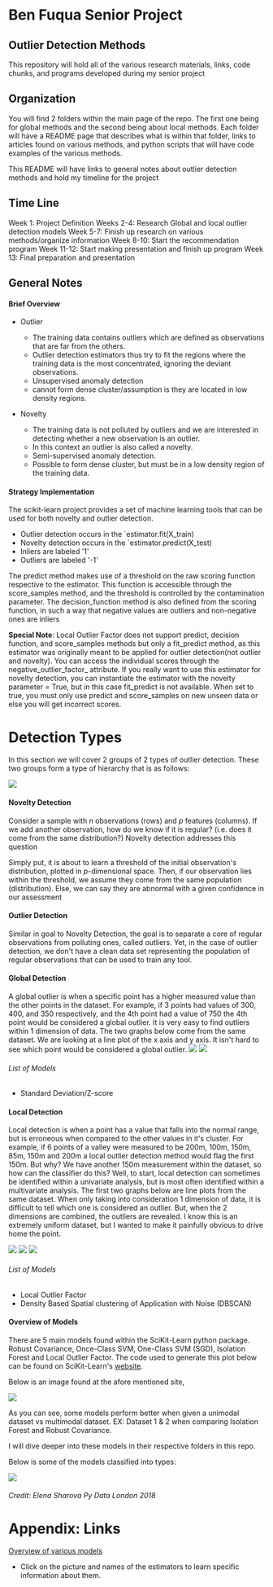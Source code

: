 # Ben Fuqua Senior Project
## Outlier Detection Methods
This repository will hold all of the various research materials, links, code chunks, and programs developed during my senior project

## Organization
You will find 2 folders within the main page of the repo. The first one being for global methods and the second being about local methods. Each folder will have a README page that describes what is within that folder, links to articles found on various methods, and python scripts that will have code examples of the various methods.

This README will have links to general notes about outlier detection methods and hold my timeline for the project
## Time Line
Week 1: Project Definition
Weeks 2-4: Research Global and local outlier detection models
Week 5-7: Finish up research on various methods/organize information
Week 8-10: Start the recommendation program
Week 11-12: Start making presentation and finish up program
Week 13: Final preparation and presentation

## General Notes


#### Brief Overview
- Outlier 
    - The training data contains outliers which are defined as observations that are far from the others. 
    - Outlier detection estimators thus try to fit the regions where the training data is the most concentrated, ignoring the deviant observations.
    - Unsupervised anomaly detection
    - cannot form dense cluster/assumption is they are located in low density regions.
    
- Novelty
    - The training data is not polluted by outliers and we are interested in detecting whether a new observation is an outlier. 
    - In this context an outlier is also called a novelty.
    - Semi-supervised anomaly detection.
    - Possible to form dense cluster, but must be in a low density region of the training data.

#### Strategy Implementation
The scikit-learn project provides a set of machine learning tools that can be used for both novelty and outlier detection. 
- Outlier detection occurs in the `estimator.fit(X_train)
- Novelty detection occurs in the `estimator.predict(X_test)
- Inliers are labeled '1'
- Outliers are labeled '-1'

The predict method makes use of a threshold on the raw scoring function respective to the estimator. This function is accessible through the score_samples method, and the threshold is controlled by the contamination parameter. 
The decision_function method is also defined from the scoring function, in such a way that negative values are outliers and non-negative ones are inliers

**Special Note**: Local Outlier Factor does not support predict, decision function, and score_samples methods but only a fit_predict method, as this estimator was originally meant to be applied for outlier detection(not outlier and novelty). You can access the individual scores through the negative_outlier_factor_ attribute. If you really want to use this estimator for novelty detection, you can instantiate the estimator with the novelty parameter = True, but in this case fit_predict is not available. When set to true, you must only use predict and score_samples on new unseen data or else you will get incorrect scores.

# Detection Types
In this section we will cover 2 groups of 2 types of outlier detection. These two groups form a type of hierarchy that is as follows:

![](images/detection_types.png)

#### Novelty Detection
Consider a sample with *n* observations (rows) and *p* features (columns). If we add another observation, how do we know if it is regular? (i.e. does it come from the same distribution?) Novelty detection addresses this question

Simply put, it is about to learn a threshold of the initial observation's distribution, plotted in *p*-dimensional space. Then, if our observation lies within the threshold, we assume they come from the same population (distribution). Else, we can say they are abnormal with a given confidence in our assessment

#### Outlier Detection
Similar in goal to Novelty Detection, the goal is to separate a core of regular observations from polluting ones, called outliers. Yet, in the case of outlier detection, we don't have a clean data set representing the population of regular observations that can be used to train any tool.

#### Global Detection
A global outlier is when a specific point has a higher measured value than the other points in the dataset. For example, if 3 points had values of 300, 400, and 350 respectively, and the 4th point had a value of 750 the 4th point would be considered a global outlier. It is very easy to find outliers within 1 dimension of data. The two graphs below come from the same dataset. We are looking at a line plot of the x axis and y axis. It isn't hard to see which point would be considered a global outlier.
![](images/global2.png)
![](images/global1.png)

###### List of Models
- Standard Deviation/Z-score

#### Local Detection
Local detection is when a point has a value that falls into the normal range, but is erroneous when compared to the other values in it's cluster. For example, if 6 points of a valley were measured to be 200m, 100m, 150m, 85m, 150m and 200m a local outlier detection method would flag the first 150m. But why? We have another 150m measurement within the dataset, so how can the classifier do this? Well, to start, local detection can sometimes be identified within a univariate analysis, but is most often identified within a multivariate analysis. The first two graphs below are line plots from the same dataset. When only taking into consideration 1 dimension of data, it is difficult to tell which one is considered an outlier. But, when the 2 dimensions are combined, the outliers are revealed. I know this is an extremely uniform dataset, but I wanted to make it painfully obvious to drive home the point.

![](images/local2.png)
![](images/local1.png)
![](images/local3.png)
###### List of Models
- Local Outlier Factor
- Density Based Spatial clustering of Application with Noise (DBSCAN)

#### Overview of Models
There are 5 main models found within the SciKit-Learn python package. Robust Covariance, Once-Class SVM, One-Class SVM (SGD), Isolation Forest and Local Outlier Factor. The code used to generate this plot below can be found on SciKit-Learn's [website](https://scikit-learn.org/stable/auto_examples/miscellaneous/plot_anomaly_comparison.html).

Below is an image found at the afore mentioned site,

![](images/model_examples.png)

As you can see, some models perform better when given a unimodal dataset vs multimodal dataset. EX: Dataset 1 & 2 when comparing Isolation Forest and Robust Covariance.

I will dive deeper into these models in their respective folders in this repo.

Below is some of the models classified into types: 

![](types_of_models.png)

###### Credit: Elena Sharova Py Data London 2018


# Appendix: Links

[Overview of various models](https://scikit-learn.org/stable/modules/outlier_detection.html)
- Click on the picture and names of the estimators to learn specific information about them. 
